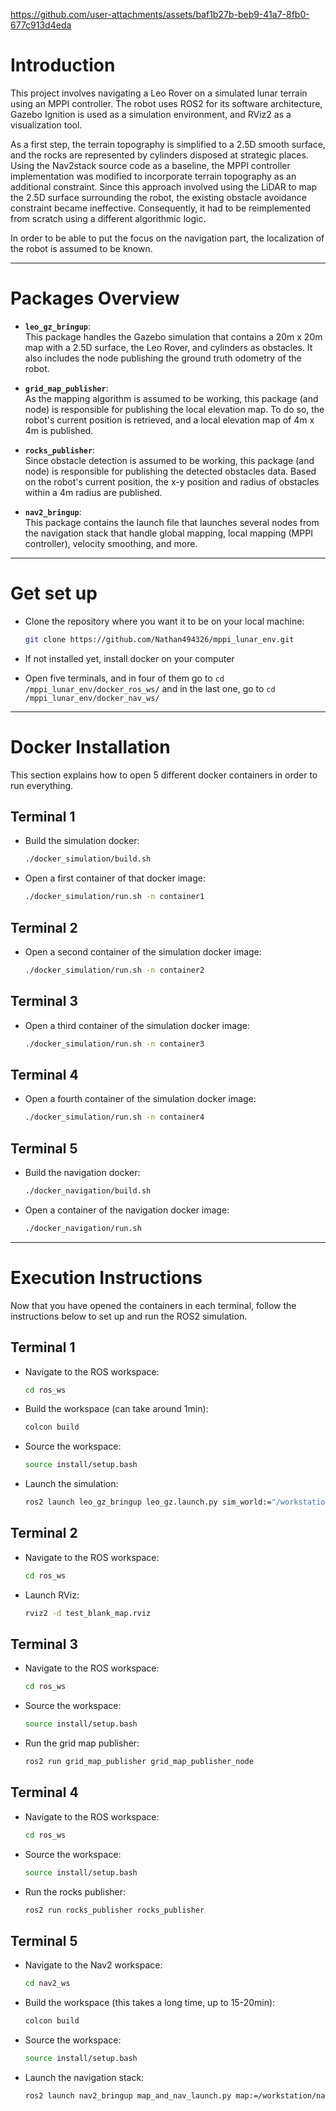 https://github.com/user-attachments/assets/baf1b27b-beb9-41a7-8fb0-677c913d4eda


# Introduction

This project involves navigating a Leo Rover on a simulated lunar terrain using an MPPI controller. The robot uses ROS2 for its software architecture, Gazebo Ignition is used as a simulation environment, and RViz2 as a visualization tool.

As a first step, the terrain topography is simplified to a 2.5D smooth surface, and the rocks are represented by cylinders disposed at strategic places. Using the Nav2stack source code as a baseline, the MPPI controller implementation was modified to incorporate terrain topography as an additional constraint. Since this approach involved using the LiDAR to map the 2.5D surface surrounding the robot, the existing obstacle avoidance constraint became ineffective. Consequently, it had to be reimplemented from scratch using a different algorithmic logic.

In order to be able to put the focus on the navigation part, the localization of the robot is assumed to be known.

---

# Packages Overview

- **`leo_gz_bringup`**:  
  This package handles the Gazebo simulation that contains a 20m x 20m map with a 2.5D surface, the Leo Rover, and cylinders as obstacles. It also includes the node publishing the ground truth odometry of the robot.

- **`grid_map_publisher`**:  
  As the mapping algorithm is assumed to be working, this package (and node) is responsible for publishing the local elevation map. To do so, the robot's current position is retrieved, and a local elevation map of 4m x 4m is published.

- **`rocks_publisher`**:  
  Since obstacle detection is assumed to be working, this package (and node) is responsible for publishing the detected obstacles data. Based on the robot's current position, the x-y position and radius of obstacles within a 4m radius are published.

- **`nav2_bringup`**:  
  This package contains the launch file that launches several nodes from the navigation stack that handle global mapping, local mapping (MPPI controller), velocity smoothing, and more.

---

# Get set up
- Clone the repository where you want it to be on your local machine:
   ```bash
   git clone https://github.com/Nathan494326/mppi_lunar_env.git
   ```
- If not installed yet, install docker on your computer

- Open five terminals, and in four of them go to ```cd /mppi_lunar_env/docker_ros_ws/``` and in the last one, go to ```cd /mppi_lunar_env/docker_nav_ws/``` 

---

# Docker Installation

This section explains how to open 5 different docker containers in order to run everything.

## Terminal 1

- Build the simulation docker:
   ```bash
   ./docker_simulation/build.sh
   ```
- Open a first container of that docker image:
   ```bash
   ./docker_simulation/run.sh -n container1
   ```

## Terminal 2

- Open a second container of the simulation docker image:
   ```bash
   ./docker_simulation/run.sh -n container2
   ```

## Terminal 3

- Open a third container of the simulation docker image:
   ```bash
   ./docker_simulation/run.sh -n container3
   ```

## Terminal 4

- Open a fourth container of the simulation docker image:
   ```bash
   ./docker_simulation/run.sh -n container4
   ```

## Terminal 5

- Build the navigation docker:
   ```bash
   ./docker_navigation/build.sh
   ```
- Open a container of the navigation docker image:
   ```bash
   ./docker_navigation/run.sh
   ```
---

# Execution Instructions

Now that you have opened the containers in each terminal, follow the instructions below to set up and run the ROS2 simulation. 

## Terminal 1

- Navigate to the ROS workspace:
   ```bash
   cd ros_ws
   ```
- Build the workspace (can take around 1min):
   ```bash
   colcon build
   ```
- Source the workspace:
   ```bash
   source install/setup.bash
   ```
- Launch the simulation:
   ```bash
   ros2 launch leo_gz_bringup leo_gz.launch.py sim_world:="/workstation/ros_ws/src/leo_simulator-ros2/leo_gz_worlds/worlds/leo_mountains.sdf" world_frame:="leo_mountains"
   ```

## Terminal 2
- Navigate to the ROS workspace:
   ```bash
   cd ros_ws
   ```
- Launch RViz:
   ```bash
   rviz2 -d test_blank_map.rviz
   ```

## Terminal 3

- Navigate to the ROS workspace:
   ```bash
   cd ros_ws
   ```
- Source the workspace:
   ```bash
   source install/setup.bash
   ```
- Run the grid map publisher:
   ```bash
   ros2 run grid_map_publisher grid_map_publisher_node
   ```

## Terminal 4

- Navigate to the ROS workspace:
   ```bash
   cd ros_ws
   ```
- Source the workspace:
   ```bash
   source install/setup.bash
   ```
- Run the rocks publisher:
   ```bash
   ros2 run rocks_publisher rocks_publisher
   ```

## Terminal 5

- Navigate to the Nav2 workspace:
   ```bash
   cd nav2_ws
   ```
- Build the workspace (this takes a long time, up to 15-20min):
   ```bash
   colcon build
   ```
- Source the workspace:
   ```bash
   source install/setup.bash
   ```
- Launch the navigation stack:
   ```bash
   ros2 launch nav2_bringup map_and_nav_launch.py map:=/workstation/nav2_ws/blank_map.yaml use_sim_time:=true autostart:=true
   ```

